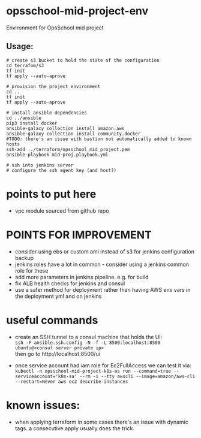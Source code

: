 # opsschool-mid-project-env
Environment for OpsSchool mid project

## Usage:
```
# create s3 bucket to hold the state of the configuration
cd terrafom/s3
tf init
tf apply --auto-aprove

# provision the project environment
cd ..
tf init
tf apply --auto-aprove

# install ansible dependencies
cd ../ansible
pip3 install docker
ansible-galaxy collection install amazon.aws
ansible-galaxy collection install community.docker
#TODO: there's an issue with bastion not automatically added to known hosts
ssh-add ../terraform/opsschool_mid_project.pem
ansible-playbook mid-proj.playbook.yml

# ssh into jenkins server 
# configure the ssh agent key (and host?)
```
# points to put here
- vpc module sourced from github repo

# POINTS FOR IMPROVEMENT
- consider using ebs or custom ami instead of s3 for jenkins configuration backup
- jenkins roles have a lot in common - consider using a jenkins common role for these
- add more parameters in jenkins pipeline. e.g. for build
- fix ALB health checks for jenkins and consul
- use a safer method for deployment rather than having AWS env vars in the deployment yml and on jenkins

# useful commands
- create an SSH tunnel to a consul machine that holds the UI:</br>
`ssh -F ansible.ssh.config -N -f -L 8500:localhost:8500 ubuntu@<consul server private ip>` 
</br>then go to http://localhost:8500/ui

- once service account had iam role for Ec2FullAccess we can test it via:
`kubectl -n opsschool-mid-project-k8s-ns run --command=true --serviceaccount='k8s-sa' --rm -i --tty awscli --image=amazon/aws-cli --restart=Never aws ec2 describe-instances`

# known issues:
- when applying terraform in some cases there's an issue with dynamic tags. a consecutive apply usually does the trick. 